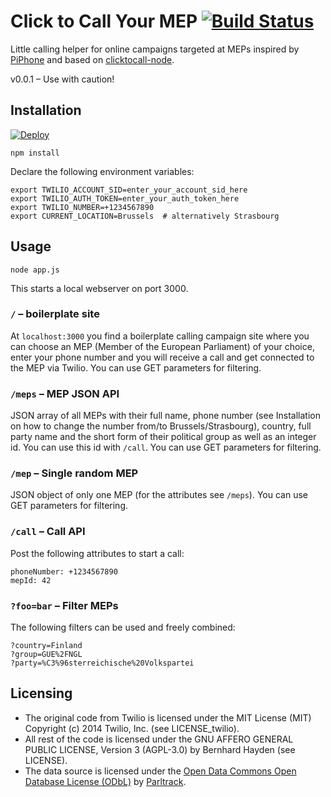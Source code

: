 # Click to Call Your MEP [![Build Status](https://travis-ci.org/burnoutberni/clickToCallYourMEP.svg?branch=master)](https://travis-ci.org/burnoutberni/clickToCallYourMEP)

Little calling helper for online campaigns targeted at MEPs inspired by [PiPhone](http://piphone.lqdn.fr/) and based on [clicktocall-node](https://github.com/TwilioDevEd/clicktocall-node). 

v0.0.1 – Use with caution!

## Installation

[![Deploy](https://www.herokucdn.com/deploy/button.png)](https://heroku.com/deploy?template=https://github.com/burnoutberni/clickToCallYourMEP)

    npm install

Declare the following environment variables:

    export TWILIO_ACCOUNT_SID=enter_your_account_sid_here
    export TWILIO_AUTH_TOKEN=enter_your_auth_token_here
    export TWILIO_NUMBER=+1234567890
    export CURRENT_LOCATION=Brussels  # alternatively Strasbourg

## Usage

    node app.js

This starts a local webserver on port 3000.

### ```/``` – boilerplate site
At ```localhost:3000``` you find a boilerplate calling campaign site where you can choose an MEP (Member of the European Parliament) of your choice, enter your phone number and you will receive a call and get connected to the MEP via Twilio. You can use GET parameters for filtering.

### ```/meps``` – MEP JSON API
JSON array of all MEPs with their full name, phone number (see Installation on how to change the number from/to Brussels/Strasbourg), country, full party name and the short form of their political group as well as an integer id. You can use this id with ```/call```. You can use GET parameters for filtering.

### ```/mep``` – Single random MEP
JSON object of only one MEP (for the attributes see ```/meps```). You can use GET parameters for filtering.

### ```/call``` – Call API
Post the following attributes to start a call:

    phoneNumber: +1234567890
    mepId: 42

### ```?foo=bar``` – Filter MEPs
The following filters can be used and freely combined:

    ?country=Finland
    ?group=GUE%2FNGL
    ?party=%C3%96sterreichische%20Volkspartei

## Licensing

* The original code from Twilio is licensed under the MIT License (MIT) Copyright (c) 2014 Twilio, Inc. (see LICENSE_twilio).
* All rest of the code is licensed under the GNU AFFERO GENERAL PUBLIC LICENSE, Version 3 (AGPL-3.0) by Bernhard Hayden (see LICENSE).
* The data source is licensed under the [Open Data Commons Open Database License (ODbL)](http://opendatacommons.org/licenses/odbl/) by [Parltrack](http://parltrack.euwiki.org/).
